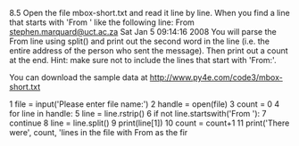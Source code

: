 8.5 Open the file mbox-short.txt and read it line by line. When you find a line that starts with 'From ' like the following line:
From stephen.marquard@uct.ac.za Sat Jan  5 09:14:16 2008
You will parse the From line using split() and print out the second word in the line (i.e. the entire address of the person who sent the message). Then print out a count at the end.
Hint: make sure not to include the lines that start with 'From:'.

You can download the sample data at http://www.py4e.com/code3/mbox-short.txt

  
 
1
file = input('Please enter file name:')
2
handle = open(file)
3
count = 0
4
for line in handle:
5
    line = line.rstrip()
6
    if not line.startswith('From '):
7
        continue
8
    line = line.split()
9
    print(line[1])
10
    count = count+1
11
print('There were', count, 'lines in the file with From as the fir
